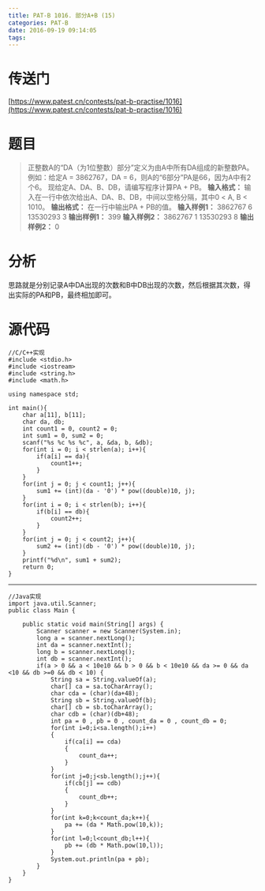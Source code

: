 ```yaml
---
title: PAT-B 1016. 部分A+B (15)
categories: PAT-B
date: 2016-09-19 09:14:05
tags:
---
```

# 传送门
[https://www.patest.cn/contests/pat-b-practise/1016](https://www.patest.cn/contests/pat-b-practise/1016)
<!--more-->
# 题目
> 正整数A的“DA（为1位整数）部分”定义为由A中所有DA组成的新整数PA。例如：给定A = 3862767，DA = 6，则A的“6部分”PA是66，因为A中有2个6。
现给定A、DA、B、DB，请编写程序计算PA + PB。
**输入格式：**
输入在一行中依次给出A、DA、B、DB，中间以空格分隔，其中0 < A, B < 1010。
**输出格式：**
在一行中输出PA + PB的值。
**输入样例1：**
3862767 6 13530293 3
**输出样例1：**
399
**输入样例2：**
3862767 1 13530293 8
**输出样例2：**
0

# 分析
思路就是分别记录A中DA出现的次数和B中DB出现的次数，然后根据其次数，得出实际的PA和PB，最终相加即可。

# 源代码

    //C/C++实现
    #include <stdio.h>
    #include <iostream>
    #include <string.h>
    #include <math.h>

    using namespace std;

    int main(){
    	char a[11], b[11];
    	char da, db;
    	int count1 = 0, count2 = 0;
    	int sum1 = 0, sum2 = 0;
    	scanf("%s %c %s %c", a, &da, b, &db);
    	for(int i = 0; i < strlen(a); i++){
    		if(a[i] == da){
    			count1++;
    		}
    	}
    	for(int j = 0; j < count1; j++){
    		sum1 += (int)(da - '0') * pow((double)10, j);
    	}
    	for(int i = 0; i < strlen(b); i++){
    		if(b[i] == db){
    			count2++;
    		}
    	}
    	for(int j = 0; j < count2; j++){
    		sum2 += (int)(db - '0') * pow((double)10, j);
    	}
    	printf("%d\n", sum1 + sum2);
    	return 0;
    }

***

    //Java实现
    import java.util.Scanner;
    public class Main {

        public static void main(String[] args) {
            Scanner scanner = new Scanner(System.in);
            long a = scanner.nextLong();
            int da = scanner.nextInt();
            long b = scanner.nextLong();
            int db = scanner.nextInt();
            if(a > 0 && a < 10e10 && b > 0 && b < 10e10 && da >= 0 && da <10 && db >=0 && db < 10) {
                String sa = String.valueOf(a);
                char[] ca = sa.toCharArray();
                char cda = (char)(da+48);
                String sb = String.valueOf(b);
                char[] cb = sb.toCharArray();
                char cdb = (char)(db+48);
                int pa = 0 , pb = 0 , count_da = 0 , count_db = 0;
                for(int i=0;i<sa.length();i++)
                {
                    if(ca[i] == cda)
                    {
                        count_da++;
                    }
                }
                for(int j=0;j<sb.length();j++){
                    if(cb[j] == cdb)
                    {
                        count_db++;
                    }
                }
                for(int k=0;k<count_da;k++){
                    pa += (da * Math.pow(10,k));
                }
                for(int l=0;l<count_db;l++){
                    pb += (db * Math.pow(10,l));
                }
                System.out.println(pa + pb);
            }
        }
    }